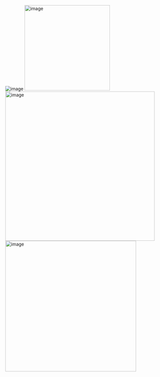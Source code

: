 ![image](https://github.com/user-attachments/assets/b2d8f278-1e01-49e9-afe8-91a20ad3878f)
<img width="267" alt="image" src="https://github.com/user-attachments/assets/127a3c11-e519-40ed-9da4-97c834070947">
<img width="467" alt="image" src="https://github.com/user-attachments/assets/e274cb87-1760-428c-9102-2077b870a845">
<img width="409" alt="image" src="https://github.com/user-attachments/assets/2af746fa-2e1a-4b19-93ef-31cd64421ca4">






